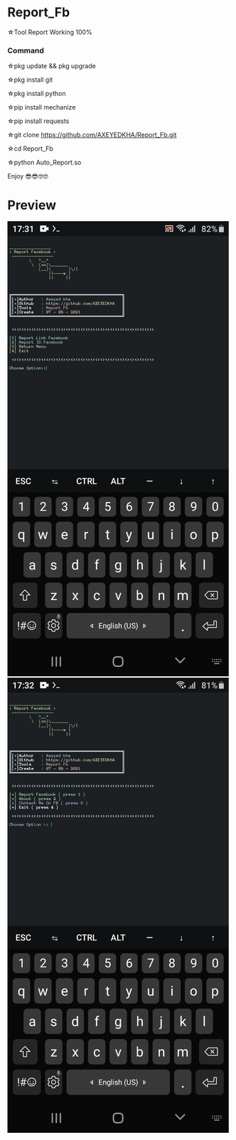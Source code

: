 # Report_Fb
☆Tool Report Working 100%

### Command ###
☆pkg update && pkg upgrade

☆pkg install git

☆pkg install python

☆pip install mechanize

☆pip install requests

☆git clone https://github.com/AXEYEDKHA/Report_Fb.git

☆cd Report_Fb

☆python Auto_Report.so

Enjoy 😎😎🤓🤓

# Preview

<img src = "2021_08_20_05_31_42.jpg">

<img src ="2021_08_20_05_32_06.jpg">
